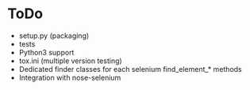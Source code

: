 ToDo
====

* setup.py (packaging)
* tests
* Python3 support
* tox.ini (multiple version testing)
* Dedicated finder classes for each selenium find_element_* methods
* Integration with nose-selenium
